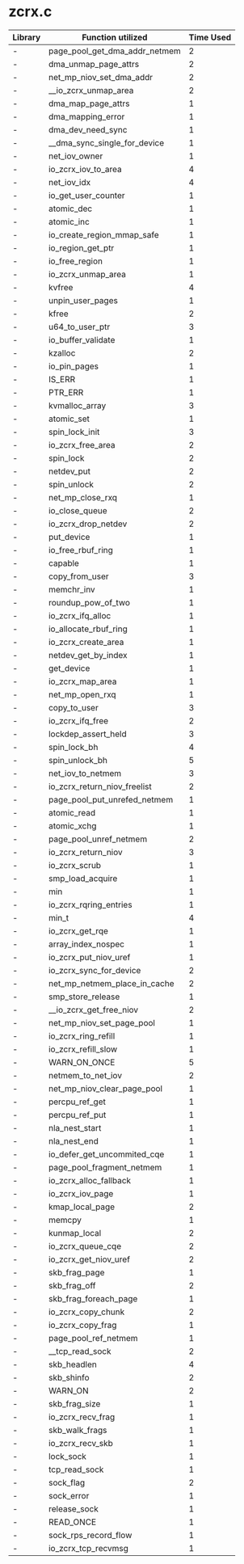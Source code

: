 # zcrx.c

| Library | Function utilized | Time Used |
| - | - | - |
| - | page_pool_get_dma_addr_netmem | 2 |
| - | dma_unmap_page_attrs | 2 |
| - | net_mp_niov_set_dma_addr | 2 |
| - | __io_zcrx_unmap_area | 2 |
| - | dma_map_page_attrs | 1 |
| - | dma_mapping_error | 1 |
| - | dma_dev_need_sync | 1 |
| - | __dma_sync_single_for_device | 1 |
| - | net_iov_owner | 1 |
| - | io_zcrx_iov_to_area | 4 |
| - | net_iov_idx | 4 |
| - | io_get_user_counter | 1 |
| - | atomic_dec | 1 |
| - | atomic_inc | 1 |
| - | io_create_region_mmap_safe | 1 |
| - | io_region_get_ptr | 1 |
| - | io_free_region | 1 |
| - | io_zcrx_unmap_area | 1 |
| - | kvfree | 4 |
| - | unpin_user_pages | 1 |
| - | kfree | 2 |
| - | u64_to_user_ptr | 3 |
| - | io_buffer_validate | 1 |
| - | kzalloc | 2 |
| - | io_pin_pages | 1 |
| - | IS_ERR | 1 |
| - | PTR_ERR | 1 |
| - | kvmalloc_array | 3 |
| - | atomic_set | 1 |
| - | spin_lock_init | 3 |
| - | io_zcrx_free_area | 2 |
| - | spin_lock | 2 |
| - | netdev_put | 2 |
| - | spin_unlock | 2 |
| - | net_mp_close_rxq | 1 |
| - | io_close_queue | 2 |
| - | io_zcrx_drop_netdev | 2 |
| - | put_device | 1 |
| - | io_free_rbuf_ring | 1 |
| - | capable | 1 |
| - | copy_from_user | 3 |
| - | memchr_inv | 1 |
| - | roundup_pow_of_two | 1 |
| - | io_zcrx_ifq_alloc | 1 |
| - | io_allocate_rbuf_ring | 1 |
| - | io_zcrx_create_area | 1 |
| - | netdev_get_by_index | 1 |
| - | get_device | 1 |
| - | io_zcrx_map_area | 1 |
| - | net_mp_open_rxq | 1 |
| - | copy_to_user | 3 |
| - | io_zcrx_ifq_free | 2 |
| - | lockdep_assert_held | 3 |
| - | spin_lock_bh | 4 |
| - | spin_unlock_bh | 5 |
| - | net_iov_to_netmem | 3 |
| - | io_zcrx_return_niov_freelist | 2 |
| - | page_pool_put_unrefed_netmem | 1 |
| - | atomic_read | 1 |
| - | atomic_xchg | 1 |
| - | page_pool_unref_netmem | 2 |
| - | io_zcrx_return_niov | 3 |
| - | io_zcrx_scrub | 1 |
| - | smp_load_acquire | 1 |
| - | min | 1 |
| - | io_zcrx_rqring_entries | 1 |
| - | min_t | 4 |
| - | io_zcrx_get_rqe | 1 |
| - | array_index_nospec | 1 |
| - | io_zcrx_put_niov_uref | 1 |
| - | io_zcrx_sync_for_device | 2 |
| - | net_mp_netmem_place_in_cache | 2 |
| - | smp_store_release | 1 |
| - | __io_zcrx_get_free_niov | 2 |
| - | net_mp_niov_set_page_pool | 1 |
| - | io_zcrx_ring_refill | 1 |
| - | io_zcrx_refill_slow | 1 |
| - | WARN_ON_ONCE | 5 |
| - | netmem_to_net_iov | 2 |
| - | net_mp_niov_clear_page_pool | 1 |
| - | percpu_ref_get | 1 |
| - | percpu_ref_put | 1 |
| - | nla_nest_start | 1 |
| - | nla_nest_end | 1 |
| - | io_defer_get_uncommited_cqe | 1 |
| - | page_pool_fragment_netmem | 1 |
| - | io_zcrx_alloc_fallback | 1 |
| - | io_zcrx_iov_page | 1 |
| - | kmap_local_page | 2 |
| - | memcpy | 1 |
| - | kunmap_local | 2 |
| - | io_zcrx_queue_cqe | 2 |
| - | io_zcrx_get_niov_uref | 2 |
| - | skb_frag_page | 1 |
| - | skb_frag_off | 2 |
| - | skb_frag_foreach_page | 1 |
| - | io_zcrx_copy_chunk | 2 |
| - | io_zcrx_copy_frag | 1 |
| - | page_pool_ref_netmem | 1 |
| - | __tcp_read_sock | 2 |
| - | skb_headlen | 4 |
| - | skb_shinfo | 2 |
| - | WARN_ON | 2 |
| - | skb_frag_size | 1 |
| - | io_zcrx_recv_frag | 1 |
| - | skb_walk_frags | 1 |
| - | io_zcrx_recv_skb | 1 |
| - | lock_sock | 1 |
| - | tcp_read_sock | 1 |
| - | sock_flag | 2 |
| - | sock_error | 1 |
| - | release_sock | 1 |
| - | READ_ONCE | 1 |
| - | sock_rps_record_flow | 1 |
| - | io_zcrx_tcp_recvmsg | 1 |
